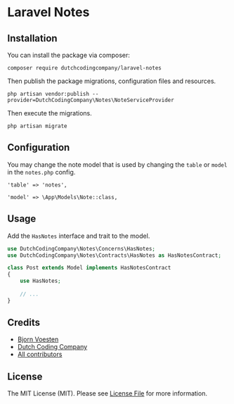 # Laravel Notes

## Installation

You can install the package via composer:

```
composer require dutchcodingcompany/laravel-notes
```

Then publish the package migrations, configuration files and resources.

```
php artisan vendor:publish --provider=DutchCodingCompany\Notes\NoteServiceProvider
```

Then execute the migrations.

```
php artisan migrate
```

## Configuration

You may change the note model that is used by changing the `table` or `model` in the `notes.php` config.

```
'table' => 'notes',

'model' => \App\Models\Note::class,
```

## Usage

Add the `HasNotes` interface and trait to the model.

```php
use DutchCodingCompany\Notes\Concerns\HasNotes;
use DutchCodingCompany\Notes\Contracts\HasNotes as HasNotesContract;

class Post extends Model implements HasNotesContract
{
    use HasNotes;
    
    // ...
}
```

## Credits

- [Bjorn Voesten](https://github.com/bjornvoesten)
- [Dutch Coding Company](https://github.com/dutchcodingcompany)
- [All contributors](https://github.com/dutchcodingcompany/csv-collection/graphs/contributors)

## License

The MIT License (MIT). Please see [License File](LICENSE.md) for more information.





